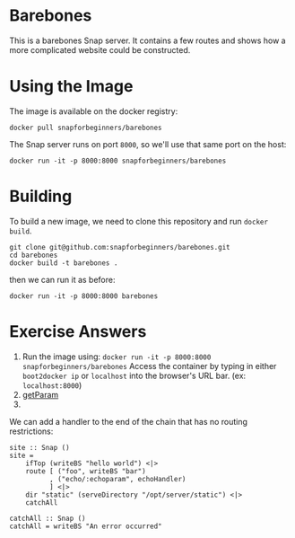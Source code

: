# Barebones

This is a barebones Snap server. It contains a few routes and shows
how a more complicated website could be constructed.

# Using the Image

The image is available on the docker registry:

```
docker pull snapforbeginners/barebones
```

The Snap server runs on port `8000`, so we'll use that same port on
the host:
```
docker run -it -p 8000:8000 snapforbeginners/barebones
```

# Building

To build a new image, we need to clone this repository and run `docker
build`.

```
git clone git@github.com:snapforbeginners/barebones.git
cd barebones
docker build -t barebones .
```

then we can run it as before:

```
docker run -it -p 8000:8000 barebones
```

# Exercise Answers

1. Run the image using: `docker run -it -p 8000:8000
   snapforbeginners/barebones`
   Access the container by typing in either `boot2docker ip` or
   `localhost` into the browser's URL bar. (ex: `localhost:8000`)
2. [getParam](https://hackage.haskell.org/package/snap-core-0.9.6.3/docs/Snap-Core.html#v:getParam)
3.

We can add a handler to the end of the chain that has no
routing restrictions:

```
site :: Snap ()
site =
    ifTop (writeBS "hello world") <|>
    route [ ("foo", writeBS "bar")
          , ("echo/:echoparam", echoHandler)
          ] <|>
    dir "static" (serveDirectory "/opt/server/static") <|>
    catchAll

catchAll :: Snap ()
catchAll = writeBS "An error occurred"
```
